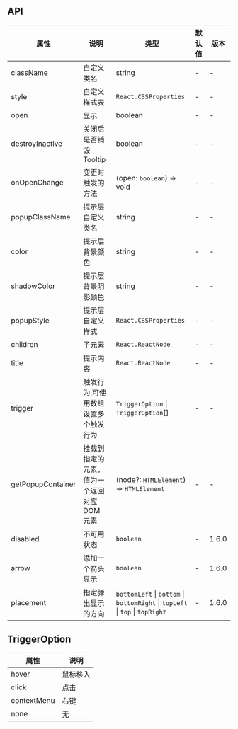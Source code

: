## API

| 属性              | 说明                                        | 类型                                                                          | 默认值 | 版本  |
| ----------------- | ------------------------------------------- | ----------------------------------------------------------------------------- | ------ | ----- |
| className         | 自定义类名                                  | string                                                                        | -      | -     |
| style             | 自定义样式表                                | `React.CSSProperties`                                                         | -      | -     |
| open              | 显示                                        | boolean                                                                       | -      | -     |
| destroyInactive   | 关闭后是否销毁 Tooltip                      | boolean                                                                       | -      | -     |
| onOpenChange      | 变更时触发的方法                            | (open: `boolean`) => void                                                     | -      | -     |
| popupClassName    | 提示层自定义类名                            | string                                                                        | -      | -     |
| color             | 提示层背景颜色                              | string                                                                        | -      | -     |
| shadowColor       | 提示层背景阴影颜色                          | string                                                                        | -      | -     |
| popupStyle        | 提示层自定义样式                            | `React.CSSProperties`                                                         | -      | -     |
| children          | 子元素                                      | `React.ReactNode`                                                             | -      | -     |
| title             | 提示内容                                    | `React.ReactNode`                                                             | -      | -     |
| trigger           | 触发行为,可使用数组设置多个触发行为         | `TriggerOption` \| `TriggerOption`[]                                          | -      | -     |
| getPopupContainer | 挂载到指定的元素，值为一个返回对应 DOM 元素 | (node?: `HTMLElement`) => `HTMLElement`                                       | -      | -     |
| disabled          | 不可用状态                                  | `boolean`                                                                     | -      | 1.6.0 |
| arrow             | 添加一个箭头显示                            | `boolean`                                                                     | -      | 1.6.0 |
| placement         | 指定弹出显示的方向                          | `bottomLeft` \| `bottom` \| `bottomRight` \| `topLeft` \| `top` \| `topRight` | -      | 1.6.0 |

## TriggerOption

| 属性        | 说明     |
| ----------- | -------- |
| hover       | 鼠标移入 |
| click       | 点击     |
| contextMenu | 右键     |
| none        | 无       |
